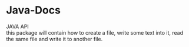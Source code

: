 # Java-Docs
JAVA API                                                               
this package will contain how to create a file,  write some text into it, read the same file and write it to another file. 
